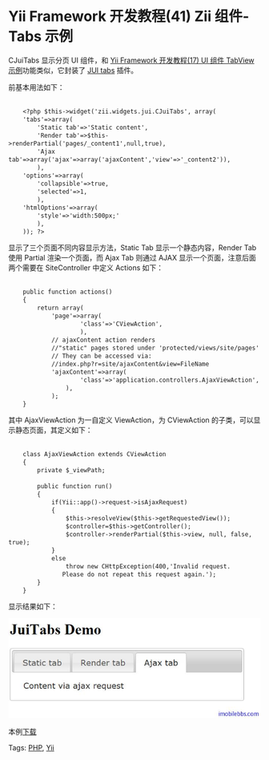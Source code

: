 # Yii Framework 开发教程(41) Zii 组件-Tabs 示例

CJuiTabs 显示分页 UI 组件，和 [Yii Framework 开发教程(17) UI 组件 TabView 示例](UI-components-TabView-example.md)功能类似，它封装了 [JUI tabs](http://jqueryui.com/demos/tabs/) 插件。

前基本用法如下：

```

    <?php $this->widget('zii.widgets.jui.CJuiTabs', array(
    'tabs'=>array(
    	'Static tab'=>'Static content',
    	'Render tab'=>$this->renderPartial('pages/_content1',null,true),
    	'Ajax tab'=>array('ajax'=>array('ajaxContent','view'=>'_content2')),
    	),
    'options'=>array(
    	'collapsible'=>true,
    	'selected'=>1,
    	),
    'htmlOptions'=>array(
    	'style'=>'width:500px;'
    	),
    )); ?>

```

显示了三个页面不同内容显示方法，Static Tab 显示一个静态内容，Render Tab 使用 Partial 渲染一个页面，而 Ajax Tab 则通过 AJAX 显示一个页面，注意后面两个需要在 SiteController 中定义 Actions 如下：

```

    public function actions()
    {
    	return array(
    		'page'=>array(
    				'class'=>'CViewAction',
    				),
    		// ajaxContent action renders
    		//"static" pages stored under 'protected/views/site/pages'
    		// They can be accessed via:
    		//index.php?r=site/ajaxContent&view=FileName
    		'ajaxContent'=>array(
    				'class'=>'application.controllers.AjaxViewAction',
    			),
    		);
    }

```

其中 AjaxViewAction 为一自定义 ViewAction，为 CViewAction 的子类，可以显示静态页面，其定义如下：

```

    class AjaxViewAction extends CViewAction
    {
    	private $_viewPath;
    
    	public function run()
    	{
    		if(Yii::app()->request->isAjaxRequest)
    		{
    			$this->resolveView($this->getRequestedView());
    			$controller=$this->getController();
    			$controller->renderPartial($this->view, null, false, true);
    		}
    		else
    			throw new CHttpException(400,'Invalid request.
    		   Please do not repeat this request again.');
    	}
    }

```

显示结果如下：

![picture41.1](images/41.1.jpg)

本例[下载](http://www.imobilebbs.com/download/yii/JuiTabsDemo.zip)

Tags: [PHP](http://www.imobilebbs.com/wordpress/archives/tag/php), [Yii](http://www.imobilebbs.com/wordpress/archives/tag/yii)